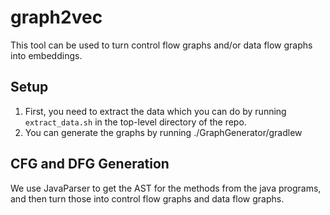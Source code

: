 # graph2vec

This tool can be used to turn control flow graphs and/or data flow graphs into embeddings. 

## Setup

1. First, you need to extract the data which you can do by running `extract_data.sh` in the top-level directory of the repo.
2. You can generate the graphs by running ./GraphGenerator/gradlew

## CFG and DFG Generation

We use JavaParser to get the AST for the methods from the java programs, and then turn those into control flow graphs and data flow graphs. 
